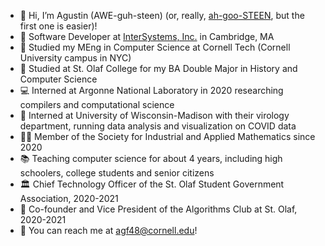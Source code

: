 - 👋 Hi, I’m Agustin (AWE-guh-steen) (or, really, [ah-goo-STEEN](https://youtu.be/MpW5oWWzteM), but the first one is easier)!
- 💼 Software Developer at [InterSystems, Inc.](https://www.intersystems.com/) in Cambridge, MA
- 🐻 Studied my MEng in Computer Science at Cornell Tech (Cornell University campus in NYC)
- 🦁 Studied at St. Olaf College for my BA Double Major in History and Computer Science
- 💻 Interned at Argonne National Laboratory in 2020 researching compilers and computational science
- 🧪 Interned at University of Wisconsin-Madison with their virology department, running data analysis and visualization on COVID data
- 👨‍🔬 Member of the Society for Industrial and Applied Mathematics since 2020
- 📚 Teaching computer science for about 4 years, including high schoolers, college students and senior citizens
- 🏛 Chief Technology Officer of the St. Olaf Student Government Association, 2020-2021
- 🧮 Co-founder and Vice President of the Algorithms Club at St. Olaf, 2020-2021
- 📮 You can reach me at agf48@cornell.edu!

<!---
agforero/agforero is a ✨ special ✨ repository because its `README.md` (this file) appears on your GitHub profile.
You can click the Preview link to take a look at your changes.
--->
